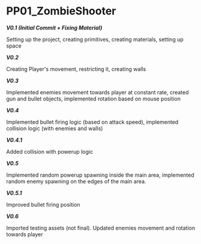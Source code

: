 # PP01_ZombieShooter
 
**_V0.1 (Initial Commit + Fixing Material)_**

Setting up the project, creating primitives, creating materials, setting up space

**_V0.2_**

Creating Player's movement, restricting it, creating walls

**_V0.3_**

Implemented enemies movement towards player at constant rate, created gun and bullet objects, implemented rotation based on mouse position

**_V0.4_**

Implemented bullet firing logic (based on attack speed), implemented collision logic (with enemies and walls)

**_V0.4.1_**

Added collision with powerup logic

**_V0.5_**

Implemented random powerup spawning inside the main area, implemented random enemy spawning on the edges of the main area.

**_V0.5.1_**

Improved bullet firing position

**_V0.6_**

Imported testing assets (not final). Updated enemies movement and rotation towards player
